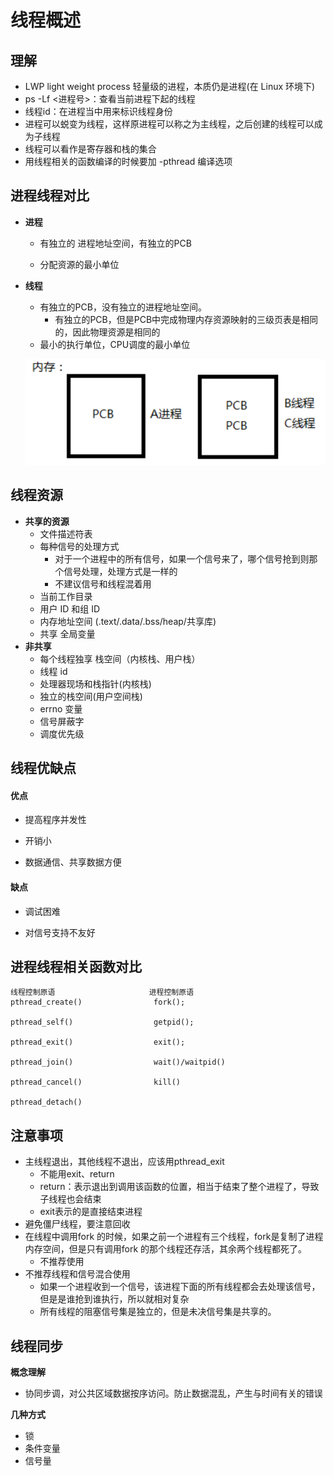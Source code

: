

# **线程概述**

## **理解**

- LWP light weight process 轻量级的进程，本质仍是进程(在 Linux 环境下)
- ps -Lf <进程号>：查看当前进程下起的线程
- 线程id：在进程当中用来标识线程身份
- 进程可以蜕变为线程，这样原进程可以称之为主线程，之后创建的线程可以成为子线程
- 线程可以看作是寄存器和栈的集合
- 用线程相关的函数编译的时候要加 -pthread 编译选项

## **进程线程对比**

- **进程**

  - 有独立的 进程地址空间，有独立的PCB

  - 分配资源的最小单位

- **线程**
  - 有独立的PCB，没有独立的进程地址空间。
    - 有独立的PCB，但是PCB中完成物理内存资源映射的三级页表是相同的，因此物理资源是相同的
  - 最小的执行单位，CPU调度的最小单位
  
  ![image-20211226211930214](images/线程.png)

## **线程资源**

- **共享的资源**
  - 文件描述符表
  - 每种信号的处理方式
    - 对于一个进程中的所有信号，如果一个信号来了，哪个信号抢到则那个信号处理，处理方式是一样的
    - 不建议信号和线程混着用
  - 当前工作目录
  - 用户 ID 和组 ID
  - 内存地址空间 (.text/.data/.bss/heap/共享库)
  - 共享 全局变量
- **非共享**
  - 每个线程独享 栈空间（内核栈、用户栈）
  - 线程 id
  - 处理器现场和栈指针(内核栈)
  - 独立的栈空间(用户空间栈)
  - errno 变量
  - 信号屏蔽字
  - 调度优先级



## **线程优缺点**

#### **优点**

- 提高程序并发性 

- 开销小 

- 数据通信、共享数据方便

#### **缺点**

- 调试困难 

- 对信号支持不友好

## **进程线程相关函数对比**

```
线程控制原语					   进程控制原语
pthread_create()				fork();

pthread_self()					getpid();

pthread_exit()					exit();

pthread_join()					wait()/waitpid()

pthread_cancel()				kill()

pthread_detach()
```



## **注意事项**

- 主线程退出，其他线程不退出，应该用pthread_exit
  - 不能用exit、return
  - return：表示退出到调用该函数的位置，相当于结束了整个进程了，导致子线程也会结束
  - exit表示的是直接结束进程
- 避免僵尸线程，要注意回收
- 在线程中调用fork 的时候，如果之前一个进程有三个线程，fork是复制了进程内存空间，但是只有调用fork 的那个线程还存活，其余两个线程都死了。
  - 不推荐使用
- 不推荐线程和信号混合使用
  - 如果一个进程收到一个信号，该进程下面的所有线程都会去处理该信号，但是是谁抢到谁执行，所以就相对复杂
  - 所有线程的阻塞信号集是独立的，但是未决信号集是共享的。



## **线程同步**

**概念理解**

- 协同步调，对公共区域数据按序访问。防止数据混乱，产生与时间有关的错误

**几种方式**

- 锁
- 条件变量
- 信号量
